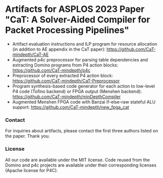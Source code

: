 # Artifacts for ASPLOS 2023 Paper "<strong>CaT</strong>: A Solver-Aided Compiler for Packet Processing Pipelines"


  - Artifact evaluation instructions and ILP program for resource allocation (in addition to AE appendix in the CaT paper): https://github.com/CaT-mindepth/CaT-AE
  - Augmented p4c preprocessor for parsing table dependencies and extracting Domino programs from P4 action blocks: https://github.com/CaT-mindepth/p4c
  - Preprocessor of every extracted P4 action block: https://github.com/CaT-mindepth/CaT-Preprocessor
  - Program synthesis-based code generator for each action to low-level P4 code (Tofino backend) or FPGA output (Menshen backend): https://github.com/CaT-mindepth/minDepthCompiler
  - Augmented Menshen FPGA code with Banzai if-else-raw stateful ALU support: https://github.com/CaT-mindepth/new_fpga_cat
  


### Contact

For inquiries about artifacts, please contact the first three authors listed on the paper. Thank you.


### License

All our code are available under the MIT license. Code reused from the Domino and p4c projects are available under their corresponding licenses (Apache license for P4C).
